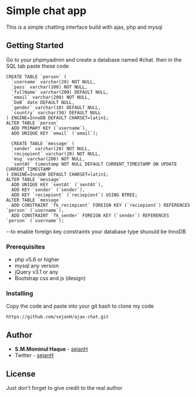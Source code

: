 # Simple chat app

This is a simple chatting interface build with ajax, php and mysql

## Getting Started

Go to your phpmyadmin and create a database named #chat. then in the SQL tab paste these code
```
CREATE TABLE `person` (
  `username` varchar(20) NOT NULL,
  `pass` varchar(100) NOT NULL,
  `fullName` varchar(200) DEFAULT NULL,
  `email` varchar(200) NOT NULL,
  `DoB` date DEFAULT NULL,
  `gender` varchar(10) DEFAULT NULL,
  `country` varchar(50) DEFAULT NULL
) ENGINE=InnoDB DEFAULT CHARSET=latin1;
ALTER TABLE `person`
  ADD PRIMARY KEY (`username`),
  ADD UNIQUE KEY `email` (`email`);
  
  CREATE TABLE `message` (
  `sender` varchar(20) NOT NULL,
  `reciepient` varchar(20) NOT NULL,
  `msg` varchar(200) NOT NULL,
  `sentAt` timestamp NOT NULL DEFAULT CURRENT_TIMESTAMP ON UPDATE CURRENT_TIMESTAMP
) ENGINE=InnoDB DEFAULT CHARSET=latin1;
ALTER TABLE `message`
  ADD UNIQUE KEY `sentAt` (`sentAt`),
  ADD KEY `sender` (`sender`),
  ADD KEY `reciepient` (`reciepient`) USING BTREE;
ALTER TABLE `message`
  ADD CONSTRAINT `fk_reciepient` FOREIGN KEY (`reciepient`) REFERENCES `person` (`username`),
  ADD CONSTRAINT `fk_sender` FOREIGN KEY (`sender`) REFERENCES `person` (`username`);
```
--to enable foreign key constraints your database type shuould be InnoDB

### Prerequisites

- php v5.6 or higher
- mysql any version
- jQuery v3.1 or any
- Bootstrap css and js (design)

### Installing

Copy the code and paste into your git bash to clone my code

```
https://github.com/sejanH/ajax-chat.git
```


## Author

* **S.M.Mominul Haque** - [sejanH](https://github.com/sejanH)
* Twitter - [sejanH](https://twitter.com/sejanH)

## License

Just don't forget to give credit to the real author
